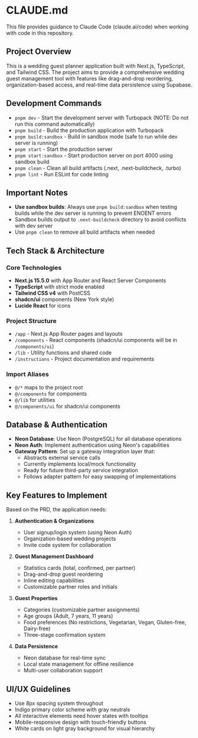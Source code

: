 # CLAUDE.md

This file provides guidance to Claude Code (claude.ai/code) when working with code in this repository.

## Project Overview

This is a wedding guest planner application built with Next.js, TypeScript, and Tailwind CSS. The project aims to provide a comprehensive wedding guest management tool with features like drag-and-drop reordering, organization-based access, and real-time data persistence using Supabase.

## Development Commands

- `pnpm dev` - Start the development server with Turbopack (NOTE: Do not run this command automatically)
- `pnpm build` - Build the production application with Turbopack
- `pnpm build:sandbox` - Build in sandbox mode (safe to run while dev server is running)
- `pnpm start` - Start the production server
- `pnpm start:sandbox` - Start production server on port 4000 using sandbox build
- `pnpm clean` - Clean all build artifacts (.next, .next-buildcheck, .turbo)
- `pnpm lint` - Run ESLint for code linting

## Important Notes

- **Use sandbox builds**: Always use `pnpm build:sandbox` when testing builds while the dev server is running to prevent ENOENT errors
- Sandbox builds output to `.next-buildcheck` directory to avoid conflicts with dev server
- Use `pnpm clean` to remove all build artifacts when needed

## Tech Stack & Architecture

### Core Technologies

- **Next.js 15.5.0** with App Router and React Server Components
- **TypeScript** with strict mode enabled
- **Tailwind CSS v4** with PostCSS
- **shadcn/ui** components (New York style)
- **Lucide React** for icons

### Project Structure

- `/app` - Next.js App Router pages and layouts
- `/components` - React components (shadcn/ui components will be in `/components/ui`)
- `/lib` - Utility functions and shared code
- `/instructions` - Project documentation and requirements

### Import Aliases

- `@/*` maps to the project root
- `@/components` for components
- `@/lib` for utilities
- `@/components/ui` for shadcn/ui components

## Database & Authentication

- **Neon Database**: Use Neon (PostgreSQL) for all database operations
- **Neon Auth**: Implement authentication using Neon's capabilities
- **Gateway Pattern**: Set up a gateway integration layer that:
  - Abstracts external service calls
  - Currently implements local/mock functionality
  - Ready for future third-party service integration
  - Follows adapter pattern for easy swapping of implementations

## Key Features to Implement

Based on the PRD, the application needs:

1. **Authentication & Organizations**

   - User signup/login system (using Neon Auth)
   - Organization-based wedding projects
   - Invite code system for collaboration

2. **Guest Management Dashboard**

   - Statistics cards (total, confirmed, per partner)
   - Drag-and-drop guest reordering
   - Inline editing capabilities
   - Customizable partner roles and initials

3. **Guest Properties**

   - Categories (customizable partner assignments)
   - Age groups (Adult, 7 years, 11 years)
   - Food preferences (No restrictions, Vegetarian, Vegan, Gluten-free, Dairy-free)
   - Three-stage confirmation system

4. **Data Persistence**
   - Neon database for real-time sync
   - Local state management for offline resilience
   - Multi-user collaboration support

## UI/UX Guidelines

- Use 8px spacing system throughout
- Indigo primary color scheme with gray neutrals
- All interactive elements need hover states with tooltips
- Mobile-responsive design with touch-friendly buttons
- White cards on light gray background for visual hierarchy
